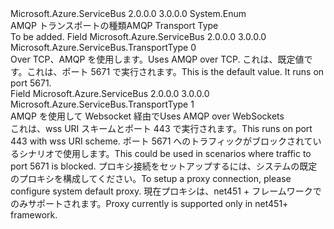 <Type Name="TransportType" FullName="Microsoft.Azure.ServiceBus.TransportType">
  <TypeSignature Language="C#" Value="public enum TransportType" />
  <TypeSignature Language="ILAsm" Value=".class public auto ansi sealed TransportType extends System.Enum" />
  <TypeSignature Language="DocId" Value="T:Microsoft.Azure.ServiceBus.TransportType" />
  <TypeSignature Language="VB.NET" Value="Public Enum TransportType" />
  <TypeSignature Language="F#" Value="type TransportType = " />
  <AssemblyInfo>
    <AssemblyName>Microsoft.Azure.ServiceBus</AssemblyName>
    <AssemblyVersion>2.0.0.0</AssemblyVersion>
    <AssemblyVersion>3.0.0.0</AssemblyVersion>
  </AssemblyInfo>
  <Base>
    <BaseTypeName>System.Enum</BaseTypeName>
  </Base>
  <Docs>
    <summary>
            <span data-ttu-id="192b9-101">AMQP トランスポートの種類</span><span class="sxs-lookup"><span data-stu-id="192b9-101">AMQP Transport Type</span></span>
            </summary>
    <remarks>To be added.</remarks>
  </Docs>
  <Members>
    <Member MemberName="Amqp">
      <MemberSignature Language="C#" Value="Amqp" />
      <MemberSignature Language="ILAsm" Value=".field public static literal valuetype Microsoft.Azure.ServiceBus.TransportType Amqp = int32(0)" />
      <MemberSignature Language="DocId" Value="F:Microsoft.Azure.ServiceBus.TransportType.Amqp" />
      <MemberSignature Language="VB.NET" Value="Amqp" />
      <MemberSignature Language="F#" Value="Amqp = 0" Usage="Microsoft.Azure.ServiceBus.TransportType.Amqp" />
      <MemberType>Field</MemberType>
      <AssemblyInfo>
        <AssemblyName>Microsoft.Azure.ServiceBus</AssemblyName>
        <AssemblyVersion>2.0.0.0</AssemblyVersion>
        <AssemblyVersion>3.0.0.0</AssemblyVersion>
      </AssemblyInfo>
      <ReturnValue>
        <ReturnType>Microsoft.Azure.ServiceBus.TransportType</ReturnType>
      </ReturnValue>
      <MemberValue>0</MemberValue>
      <Docs>
        <summary>
            <span data-ttu-id="192b9-102">Over TCP、AMQP を使用します。</span><span class="sxs-lookup"><span data-stu-id="192b9-102">Uses AMQP over TCP.</span></span>
            <span data-ttu-id="192b9-103"><remarks>これは、既定値です。これは、ポート 5671 で実行されます。</remarks></span><span class="sxs-lookup"><span data-stu-id="192b9-103"><remarks>This is the default value. It runs on port 5671. </remarks></span></span></summary>
      </Docs>
    </Member>
    <Member MemberName="AmqpWebSockets">
      <MemberSignature Language="C#" Value="AmqpWebSockets" />
      <MemberSignature Language="ILAsm" Value=".field public static literal valuetype Microsoft.Azure.ServiceBus.TransportType AmqpWebSockets = int32(1)" />
      <MemberSignature Language="DocId" Value="F:Microsoft.Azure.ServiceBus.TransportType.AmqpWebSockets" />
      <MemberSignature Language="VB.NET" Value="AmqpWebSockets" />
      <MemberSignature Language="F#" Value="AmqpWebSockets = 1" Usage="Microsoft.Azure.ServiceBus.TransportType.AmqpWebSockets" />
      <MemberType>Field</MemberType>
      <AssemblyInfo>
        <AssemblyName>Microsoft.Azure.ServiceBus</AssemblyName>
        <AssemblyVersion>2.0.0.0</AssemblyVersion>
        <AssemblyVersion>3.0.0.0</AssemblyVersion>
      </AssemblyInfo>
      <ReturnValue>
        <ReturnType>Microsoft.Azure.ServiceBus.TransportType</ReturnType>
      </ReturnValue>
      <MemberValue>1</MemberValue>
      <Docs>
        <summary>
            <span data-ttu-id="192b9-104">AMQP を使用して Websocket 経由で</span><span class="sxs-lookup"><span data-stu-id="192b9-104">Uses AMQP over WebSockets</span></span>
            </summary>
        <remarks><span data-ttu-id="192b9-105">これは、wss URI スキームとポート 443 で実行されます。</span><span class="sxs-lookup"><span data-stu-id="192b9-105">This runs on port 443 with wss URI scheme.</span></span> <span data-ttu-id="192b9-106">ポート 5671 へのトラフィックがブロックされているシナリオで使用します。</span><span class="sxs-lookup"><span data-stu-id="192b9-106">This could be used in scenarios where traffic to port 5671 is blocked.</span></span> <span data-ttu-id="192b9-107">プロキシ接続をセットアップするには、システムの既定のプロキシを構成してください。</span><span class="sxs-lookup"><span data-stu-id="192b9-107">To setup a proxy connection, please configure system default proxy.</span></span> <span data-ttu-id="192b9-108">現在プロキシは、net451 + フレームワークでのみサポートされます。</span><span class="sxs-lookup"><span data-stu-id="192b9-108">Proxy currently is supported only in net451+ framework.</span></span></remarks>
      </Docs>
    </Member>
  </Members>
</Type>